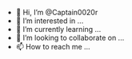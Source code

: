 - 👋 Hi, I’m @Captain0020r
- 👀 I’m interested in ...
- 🌱 I’m currently learning ...
- 💞️ I’m looking to collaborate on ...
- 📫 How to reach me ...

<!---
Captain0020r/Captain0020r is a ✨ special ✨ repository because its `README.md` (this file) appears on your GitHub profile.
You can click the Preview link to take a look at your changes.
--->
